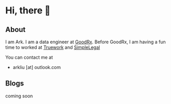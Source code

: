 # Hi, there :wave:

## About

I am Ark. I am a data engineer at [GoodRx](https://www.goodrx.com/). Before GoodRx, I am having a fun time to worked at [Truework](https://www.truework.com/) and [SimpleLegal](https://www.simplelegal.com/)


You can contact me at
- arkliu [at] outlook.com

## Blogs

coming soon
